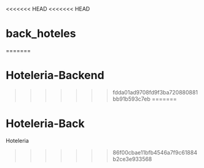 <<<<<<< HEAD
<<<<<<< HEAD
# back_hoteles
=======
# Hoteleria-Backend
>>>>>>> fdda01ad9708fd9f3ba720880881bb91b593c7eb
=======
# Hoteleria-Back
Hoteleria
>>>>>>> 86f00cbae11bfb4546a7f9c61884b2ce3e933568
